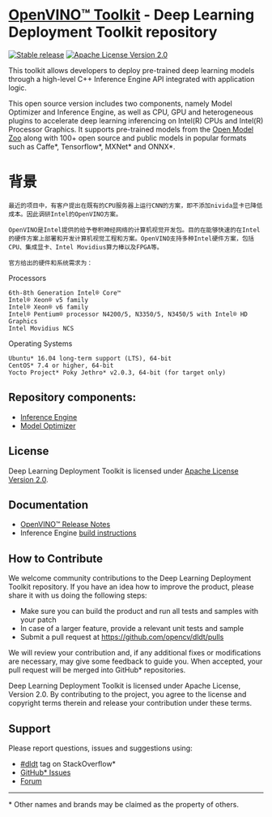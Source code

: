# [OpenVINO™ Toolkit](https://01.org/openvinotoolkit) - Deep Learning Deployment Toolkit repository
[![Stable release](https://img.shields.io/badge/version-2018.R4-green.svg)](https://github.com/opencv/dldt/releases/tag/2018_R4)
[![Apache License Version 2.0](https://img.shields.io/badge/license-Apache_2.0-green.svg)](LICENSE)

This toolkit allows developers to deploy pre-trained deep learning models through a high-level C++ Inference Engine API integrated with application logic. 

This open source version includes two components, namely Model Optimizer and Inference Engine, as well as CPU, GPU and heterogeneous plugins to accelerate deep learning inferencing on Intel(R) CPUs and Intel(R) Processor Graphics. It supports pre-trained models from the [Open Model Zoo](https://github.com/opencv/open_model_zoo/) along with 100+ open source and public models in popular formats such as Caffe*, Tensorflow*, MXNet* and ONNX*. 

# 背景

    最近的项目中，有客户提出在既有的CPU服务器上运行CNN的方案，即不添加nivida显卡已降低成本。因此调研Intel的OpenVINO方案。

    OpenVINO是Intel提供的给予卷积神经网络的计算机视觉开发包。目的在能够快速的在Intel的硬件方案上部署和开发计算机视觉工程和方案。OpenVINO支持多种Intel硬件方案，包括CPU、集成显卡、Intel Movidius算力棒以及FPGA等。

    官方给出的硬件和系统需求为：

Processors

    6th-8th Generation Intel® Core™
    Intel® Xeon® v5 family
    Intel® Xeon® v6 family
    Intel® Pentium® processor N4200/5, N3350/5, N3450/5 with Intel® HD Graphics
    Intel Movidius NCS

Operating Systems

    Ubuntu* 16.04 long-term support (LTS), 64-bit
    CentOS* 7.4 or higher, 64-bit
    Yocto Project* Poky Jethro* v2.0.3, 64-bit (for target only)
 


## Repository components:
* [Inference Engine](https://software.intel.com/en-us/articles/OpenVINO-InferEngine)
* [Model Optimizer](https://software.intel.com/en-us/articles/OpenVINO-ModelOptimizer)

## License
Deep Learning Deployment Toolkit is licensed under [Apache License Version 2.0](LICENSE).

## Documentation
* [OpenVINO™ Release Notes](https://software.intel.com/en-us/articles/OpenVINO-RelNotes)
* Inference Engine [build instructions](inference-engine/README.md)

## How to Contribute
We welcome community contributions to the Deep Learning Deployment Toolkit repository. If you have an idea how to improve the product, please share it with us doing the following steps:
* Make sure you can build the product and run all tests and samples with your patch
* In case of a larger feature, provide a relevant unit tests and sample
* Submit a pull request at https://github.com/opencv/dldt/pulls

We will review your contribution and, if any additional fixes or modifications are necessary, may give some feedback to guide you. When accepted, your pull request will be merged into GitHub* repositories.

Deep Learning Deployment Toolkit is licensed under Apache License, Version 2.0. By contributing to the project, you agree to the license and copyright terms therein and release your contribution under these terms.

## Support
Please report questions, issues and suggestions using:
* [\#dldt](https://stackoverflow.com/search?q=%23dldt) tag on StackOverflow*
* [GitHub* Issues](https://github.com/opencv/dldt/issues) 
* [Forum](https://software.intel.com/en-us/forums/computer-vision)

---
\* Other names and brands may be claimed as the property of others.
